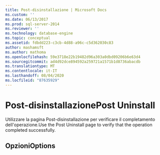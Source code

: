 ```yaml
---
title: Post-disinstallazione | Microsoft Docs
ms.custom: ''
ms.date: 06/13/2017
ms.prod: sql-server-2014
ms.reviewer: ''
ms.technology: database-engine
ms.topic: conceptual
ms.assetid: fdbdd223-c3cb-4d88-a96c-c5d362030c83
author: mashamsft
ms.author: mathoma
ms.openlocfilehash: 59e3718e22b19482d96a303a0dbd09206b6e63d4
ms.sourcegitcommit: ad4d92dce894592a259721a1571b1d8736abacdb
ms.translationtype: MT
ms.contentlocale: it-IT
ms.lasthandoff: 08/04/2020
ms.locfileid: "87635929"
---
```

# <a name="post-uninstall"></a><span data-ttu-id="adc0e-102">Post-disinstallazione</span><span class="sxs-lookup"><span data-stu-id="adc0e-102">Post Uninstall</span></span>
  <span data-ttu-id="adc0e-103">Utilizzare la pagina Post-disinstallazione per verificare il completamento dell'operazione.</span><span class="sxs-lookup"><span data-stu-id="adc0e-103">Use the Post Uninstall page to verify that the operation completed successfully.</span></span>  
  
## <a name="options"></a><span data-ttu-id="adc0e-104">Opzioni</span><span class="sxs-lookup"><span data-stu-id="adc0e-104">Options</span></span>  
  
